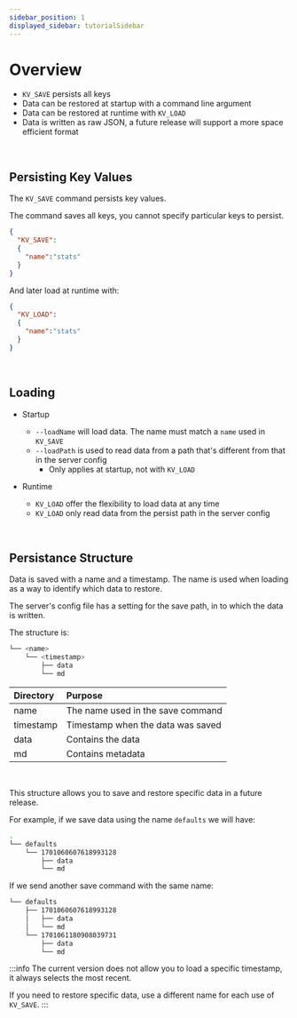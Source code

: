 ```yaml
---
sidebar_position: 1
displayed_sidebar: tutorialSidebar
---
```


# Overview

- `KV_SAVE` persists all keys
- Data can be restored at startup with a command line argument
- Data can be restored at runtime with `KV_LOAD`
- Data is written as raw JSON, a future release will support a more space efficient format

<br/>

## Persisting Key Values
The `KV_SAVE` command persists key values.

The command saves all keys, you cannot specify particular keys to persist.

```json
{
  "KV_SAVE":
  {
    "name":"stats"
  }
}
```

And later load at runtime with:
```json
{
  "KV_LOAD":
  {
    "name":"stats"
  }
}
```


<br/>

## Loading

- Startup
  - `--loadName` will load data. The name must match a `name` used in `KV_SAVE`
  - `--loadPath` is used to read data from a path that's different from that in the server config
    - Only applies at startup, not with `KV_LOAD`

- Runtime
  - `KV_LOAD` offer the flexibility to load data at any time
  - `KV_LOAD` only read data from the persist path in the server config


<br/>

## Persistance Structure
Data is saved with a name and a timestamp. The name is used when loading as a way to identify which data to restore.

The server's config file has a setting for the save path, in to which the data is written.

The structure is:

```bash
└── <name>
    └── <timestamp>
        ├── data
        └── md
```

|Directory|Purpose|
|:---|:---|
|name|The name used in the save command|
|timestamp|Timestamp when the data was saved|
|data|Contains the data|
|md|Contains metadata|

<br/>

This structure allows you to save and restore specific data in a future release.

For example, if we save data using the name `defaults` we will have:

```bash
.
└── defaults
    └── 1701060607618993128
        ├── data
        └── md
```

If we send another save command with the same name:

```bash
└── defaults
    ├── 1701060607618993128
    │   ├── data
    │   └── md
    └── 1701061180908039731
        ├── data
        └── md
```

:::info
The current version does not allow you to load a specific timestamp, it always selects the most recent. <br/>

If you need to restore specific data, use a different name for each use of `KV_SAVE`.
:::
